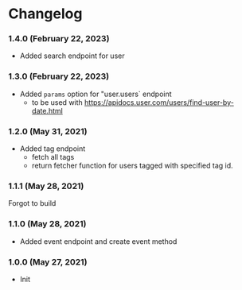 # Changelog

### 1.4.0 (February 22, 2023)

- Added search endpoint for user

### 1.3.0 (February 22, 2023)

- Added `params` option for "user.users` endpoint
  - to be used with https://apidocs.user.com/users/find-user-by-date.html

### 1.2.0 (May 31, 2021)

- Added tag endpoint
  - fetch all tags
  - return fetcher function for users tagged with specified tag id.

### 1.1.1 (May 28, 2021)

Forgot to build

### 1.1.0 (May 28, 2021)

- Added event endpoint and create event method

### 1.0.0 (May 27, 2021)

- Init
